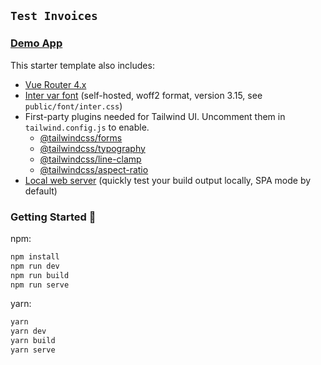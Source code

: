 ## `Test Invoices`

### <a href="https://testubiklan.netlify.app/">Demo App</a>

This starter template also includes:

- [Vue Router 4.x](https://github.com/vuejs/vue-router-next)
- [Inter var font](https://github.com/rsms/inter) (self-hosted, woff2 format, version 3.15, see `public/font/inter.css`)
- First-party plugins needed for Tailwind UI. Uncomment them in `tailwind.config.js` to enable.
  * [@tailwindcss/forms](https://github.com/tailwindlabs/tailwindcss-forms)
  * [@tailwindcss/typography](https://github.com/tailwindlabs/tailwindcss-typography)
  * [@tailwindcss/line-clamp](https://github.com/tailwindlabs/tailwindcss-line-clamp)
  * [@tailwindcss/aspect-ratio](https://github.com/tailwindlabs/tailwindcss-aspect-ratio)
- [Local web server](https://github.com/lwsjs/local-web-server/wiki/CLI-usage) (quickly test your build output locally, SPA mode by default)

### Getting Started 🚀

npm:
```sh
npm install
npm run dev
npm run build
npm run serve
```
yarn:
```sh
yarn
yarn dev
yarn build
yarn serve
```